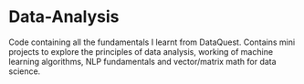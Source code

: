 # Data-Analysis 
Code containing all the fundamentals I learnt from DataQuest. Contains mini projects to explore the principles of data analysis, working of machine learning algorithms, NLP fundamentals and vector/matrix math for data science. 
